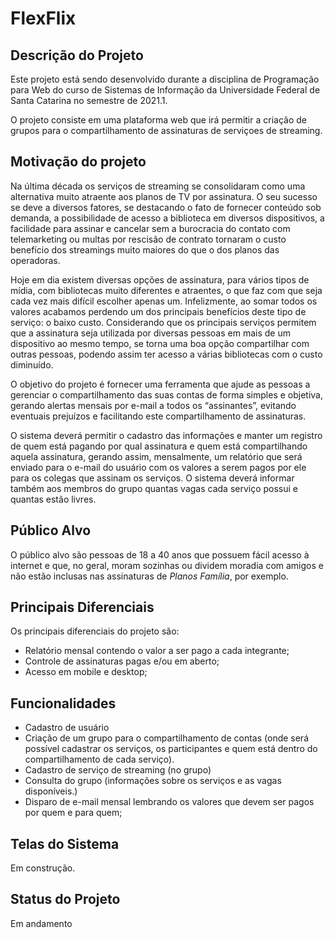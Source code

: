 # FlexFlix
## Descrição do Projeto
Este projeto está sendo desenvolvido durante a disciplina de Programação para Web do curso de Sistemas de Informação da Universidade Federal de Santa Catarina no semestre de 2021.1.

O projeto consiste em uma plataforma web que irá permitir a criação de grupos para o compartilhamento de assinaturas de serviçoes de streaming.
## Motivação do projeto
Na última década os serviços de streaming se consolidaram como uma alternativa muito atraente aos planos de TV por assinatura. O seu sucesso se deve a diversos fatores, se destacando o fato de fornecer conteúdo sob demanda, a possibilidade de acesso a biblioteca em diversos dispositivos, a facilidade para assinar e cancelar sem a burocracia do contato com telemarketing ou multas por rescisão de contrato tornaram o custo benefício dos streamings muito maiores do que o dos planos das operadoras.

Hoje em dia existem diversas opções de assinatura, para vários tipos de mídia, com bibliotecas muito diferentes e atraentes, o que faz com que seja cada vez mais difícil escolher apenas um. Infelizmente, ao somar todos os valores acabamos perdendo um dos principais benefícios deste tipo de serviço: o baixo custo. Considerando que os principais serviços permitem que a assinatura seja utilizada por diversas pessoas em mais de um dispositivo ao mesmo tempo, se torna uma boa opção compartilhar com outras pessoas, podendo assim ter acesso a várias bibliotecas com o custo diminuído.

O objetivo do projeto é fornecer uma ferramenta que ajude as pessoas a gerenciar o compartilhamento das suas contas de forma simples e objetiva, gerando alertas mensais por e-mail a todos os “assinantes”, evitando eventuais prejuízos e facilitando este compartilhamento de assinaturas.

O sistema deverá permitir o cadastro das informações e manter um registro de quem está pagando por qual assinatura e quem está compartilhando aquela assinatura, gerando assim, mensalmente, um relatório que será enviado para o e-mail do usuário com os valores a serem pagos por ele para os colegas que assinam os serviços. O sistema deverá informar também aos membros do grupo quantas vagas cada serviço possui e quantas estão livres.
## Público Alvo
O público alvo são pessoas de 18 a 40 anos que possuem fácil acesso à internet e que, no geral, moram sozinhas ou dividem moradia com amigos e não estão inclusas nas assinaturas de *Planos Família*, por exemplo.

## Principais Diferenciais
Os principais diferenciais do projeto são:
- Relatório mensal contendo o valor a ser pago a cada integrante;
- Controle de assinaturas pagas e/ou em aberto;
- Acesso em mobile e desktop;

## Funcionalidades
- Cadastro de usuário
- Criação de um grupo para o compartilhamento de contas (onde será possível cadastrar os serviços, os participantes e quem está dentro do compartilhamento de cada serviço).
- Cadastro de serviço de streaming (no grupo)
- Consulta do grupo (informações sobre os serviços e as vagas disponíveis.)
- Disparo de e-mail mensal lembrando os valores que devem ser pagos por quem e para quem;

## Telas do Sistema
Em construção.

## Status do Projeto
Em andamento

